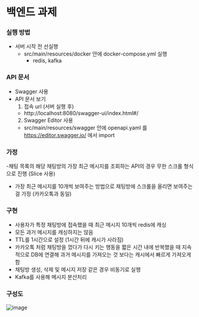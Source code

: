 # 백엔드 과제

### 실행 방법
- 서버 시작 전 선실행
  - src/main/resources/docker 안에 docker-compose.yml 실행
    - redis, kafka
### API 문서
- Swagger 사용
- API 문서 보기
  1. 접속 url (서버 실행 후)
   - http://localhost:8080/swagger-ui/index.html#/
  2. Swagger Editor 사용
   - src/main/resources/swagger 안에 openapi.yaml 를 https://editor.swagger.io/ 에서 import
    
### 가정
-채팅 목록의 해당 채팅방의 가장 최근 메시지를 조회하는 API의 경우 무한 스크롤 형식으로 진행 (Slice 사용)
  - 가장 최근 메시지를 10개씩 보여주는 방법으로 채팅방에 스크롤을 올리면 보여주는 걸 가정 (카카오톡과 동일)

### 구현
- 사용자가 특정 채팅방에 접속했을 때 최근 메시지 10개씩 redis에 캐싱
 - 모든 과거 메시지를 캐싱하지는 않음
 - TTL를 1시간으로 설정 (1시간 뒤에 캐시가 사라짐)
 - 카카오톡 처럼 채팅방을 껐다가 다시 키는 행동을 짧은 시간 내에 반복했을 때 지속적으로 DB에 연결해 과거 메시지를 가져오는 것 보다는 캐시에서 빠르게 가져오게 함
- 채팅방 생성, 삭제 및 메시지 저장 같은 경우 비동기로 실행
- Kafka를 사용해 메시지 분산처리
### 구성도
![image](https://github.com/user-attachments/assets/d4f71322-53c8-4f6f-b8fc-860a9ce781f6)

